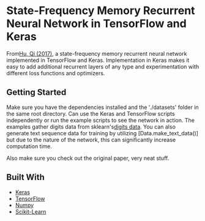 # State-Frequency Memory Recurrent Neural Network in TensorFlow and Keras

From[Hu, Qi (2017)](http://proceedings.mlr.press/v70/hu17c/hu17c.pdf), a state-frequency memory recurrent 
neural network implemented in TensorFlow and Keras. Implementation in Keras makes it easy to add additional recurrent
layers of any type and experimentation with different loss functions and optimizers.

## Getting Started

Make sure you have the dependencies installed and the './datasets' folder in the same root directory. Can use the Keras
and TensorFlow scripts independently or run the example scripts to see the network in action. The examples gather digits
data from sklearn's[digits data](http://scikit-learn.org/stable/modules/generated/sklearn.datasets.load_digits.html#sklearn.datasets.load_digits).
You can also generate text sequence data for training by utilizing [Data.make_text_data()] but due to the nature of the 
network, this can significantly increase computation time.

Also make sure you check out the original paper, very neat stuff.

## Built With

* [Keras](https://keras.io/)
* [TensorFlow](https://www.tensorflow.org/)
* [Numpy](http://www.numpy.org/)
* [Scikit-Learn](http://scikit-learn.org/stable/)